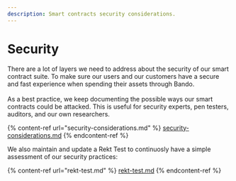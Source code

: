 ```yaml
---
description: Smart contracts security considerations.
---
```


# Security

There are a lot of layers we need to address about the security of our smart contract suite. To make sure our users and our customers have a secure and fast experience when spending their assets through Bando.\
\
As a best practice, we keep documenting the possible ways our smart contracts could be attacked. This is useful for security experts, pen testers, auditors, and our own researchers.

{% content-ref url="security-considerations.md" %}
[security-considerations.md](security-considerations.md)
{% endcontent-ref %}

We also maintain and update a Rekt Test to continuosly have a simple assessment of our security practices:

{% content-ref url="rekt-test.md" %}
[rekt-test.md](rekt-test.md)
{% endcontent-ref %}

